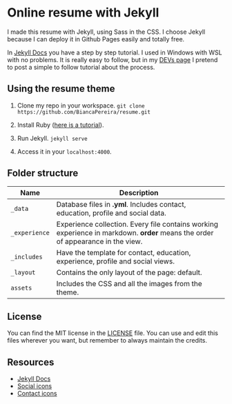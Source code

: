 # Online resume with Jekyll

I made this resume with Jekyll, using Sass in the CSS. I choose Jekyll because I can deploy it in Github Pages easily and totally free.

In [Jekyll Docs](https://jekyllrb.com/docs/step-by-step/01-setup/) you have a step by step tutorial. I used in Windows with WSL with no problems. It is really easy to follow, but in my [DEVs page](https://dev.to/biancapereira) I pretend to post a simple to follow tutorial about the process.

## Using the resume theme

1. Clone my repo in your workspace.
`git clone https://github.com/BiancaPereira/resume.git`

2. Install Ruby ([here is a tutorial](https://jekyllrb.com/docs/installation/)).
3. Run Jekyll.
`jekyll serve`

4. Access it in your `localhost:4000`.

## Folder structure

|  Name  |  Description  |
| ------------ | ------------ |
|  `_data`  | Database files in **.yml**. Includes contact, education, profile and social data.  |
|  `_experience`  | Experience collection. Every file contains working experience in markdown. **order** means the order of appearance in the view.  |
|  `_includes`  | Have the template for contact, education, experience, profile and social views. |
|  `_layout`  | Contains the only layout of the page: default. |
|  `assets`  | Includes the CSS and all the images from the theme. |

## License

You can find the MIT license in the [LICENSE](LICENSE) file. You can use and edit this files wherever you want, but remember to always maintain the credits.

## Resources

- [Jekyll Docs](https://jekyllrb.com/docs/)
- [Social icons](https://www.iconfinder.com/iconsets/logos-and-brands-1)
- [Contact icons](https://www.iconfinder.com/iconsets/heroicons-ui)